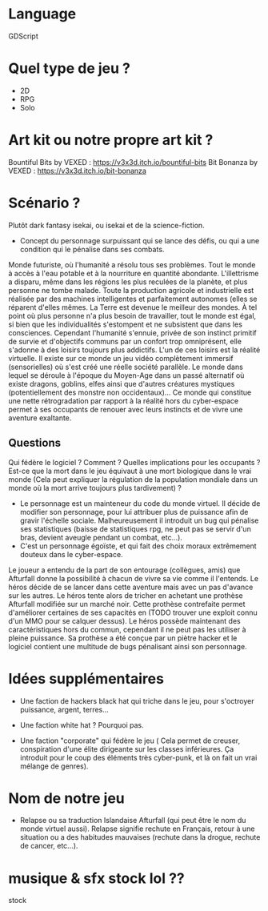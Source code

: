 # Language 
GDScript

# Quel type de jeu ?
- 2D 
- RPG 
- Solo

# Art kit ou notre propre art kit ? 
Bountiful Bits by VEXED : https://v3x3d.itch.io/bountiful-bits
Bit Bonanza by VEXED : https://v3x3d.itch.io/bit-bonanza

# Scénario ? 
Plutôt dark fantasy isekai, ou isekai et de la science-fiction.

- Concept du personnage surpuissant qui se lance des défis, ou qui a une
  condition qui le pénalise dans ses combats.

Monde futuriste, où l'humanité a résolu tous ses problèmes. Tout le monde à
accès à l'eau potable et à la nourriture en quantité abondante. L'illettrisme a
disparu, même dans les régions les plus reculées de la planète, et plus personne
ne tombe malade. Toute la production agricole et industrielle est réalisée par
des machines intelligentes et parfaitement autonomes (elles se réparent d'elles
mêmes. La Terre est devenue le meilleur des mondes. À tel point où plus personne
n'a plus besoin de travailler, tout le monde est égal, si bien que les
individualités s'estompent et ne subsistent que dans les consciences. Cependant
l'humanité s'ennuie, privée de son instinct primitif de survie et d'objectifs
communs par un confort trop omniprésent, elle s'adonne à des loisirs toujours
plus addictifs. L'un de ces loisirs est la réalité virtuelle. Il existe sur ce
monde un jeu vidéo complètement immersif (sensorielles) où s'est créé une réelle
société parallèle. Le monde dans lequel se déroule à l'époque du Moyen-Age dans
un passé alternatif où existe dragons, goblins, elfes ainsi que d'autres
créatures mystiques (potentiellement des monstre non occidentaux)... Ce monde
qui constitue une nette rétrogradation par rapport à la réalité hors du
cyber-espace permet à ses occupants de renouer avec leurs instincts et de vivre
une aventure exaltante. 

## Questions
Qui fédère le logiciel ? Comment ? 
Quelles implications pour les occupants ? Est-ce que la mort dans le jeu
équivaut à une mort biologique dans le vrai monde (Cela peut expliquer la
régulation de la population mondiale dans un monde où la mort arrive toujours
plus tardivement) ?  

- Le personnage est un mainteneur du code du monde virtuel. Il décide de
  modifier son personnage, pour lui attribuer plus de puissance afin de gravir
  l'échelle sociale. Malheureusement il introduit un bug qui pénalise ses
  statistiques (baisse de statistiques rpg, ne peut pas se servir d'un bras,
  devient aveugle pendant un combat, etc...).
- C'est un personnage égoïste, et qui fait des choix moraux extrêmement douteux
  dans le cyber-espace. 

Le joueur a entendu de la part de son entourage (collègues, amis) que Afturfall
donne la possibilité à chacun de vivre sa vie comme il l'entends. Le héros
décide de se lancer dans cette aventure mais avec un pas d'avance sur les
autres. Le héros tente alors de tricher en achetant une prothèse Afturfall
modifiée sur un marché noir. Cette prothèse contrefaite permet d'améliorer
certaines de ses capacités en (TODO trouver une exploit connu d'un MMO pour se
calquer dessus). Le héros possède maintenant des caractéristiques hors du
commun, cependant il ne peut pas les utiliser à pleine puissance. Sa prothèse a
été conçue par un piètre hacker et le logiciel contient une multitude de bugs
pénalisant ainsi son personnage.

# Idées supplémentaires

- Une faction de hackers black hat qui triche dans le jeu, pour s'octroyer
  puissance, argent, terres...

- Une faction white hat ? Pourquoi pas.

- Une faction "corporate" qui fédère le jeu ( Cela permet de creuser, conspiration
  d'une élite dirigeante sur les classes inférieures. Ça introduit pour le coup
  des éléments très cyber-punk, et là on fait un vrai mélange de genres).

# Nom de notre jeu

- Relapse ou sa traduction Islandaise Afturfall (qui peut être le nom du monde
  virtuel aussi). Relapse signifie rechute en Français, retour à une situation
  ou a des habitudes mauvaises (rechute dans la drogue, rechute de cancer,
  etc...). 

# musique & sfx stock lol ??
stock

